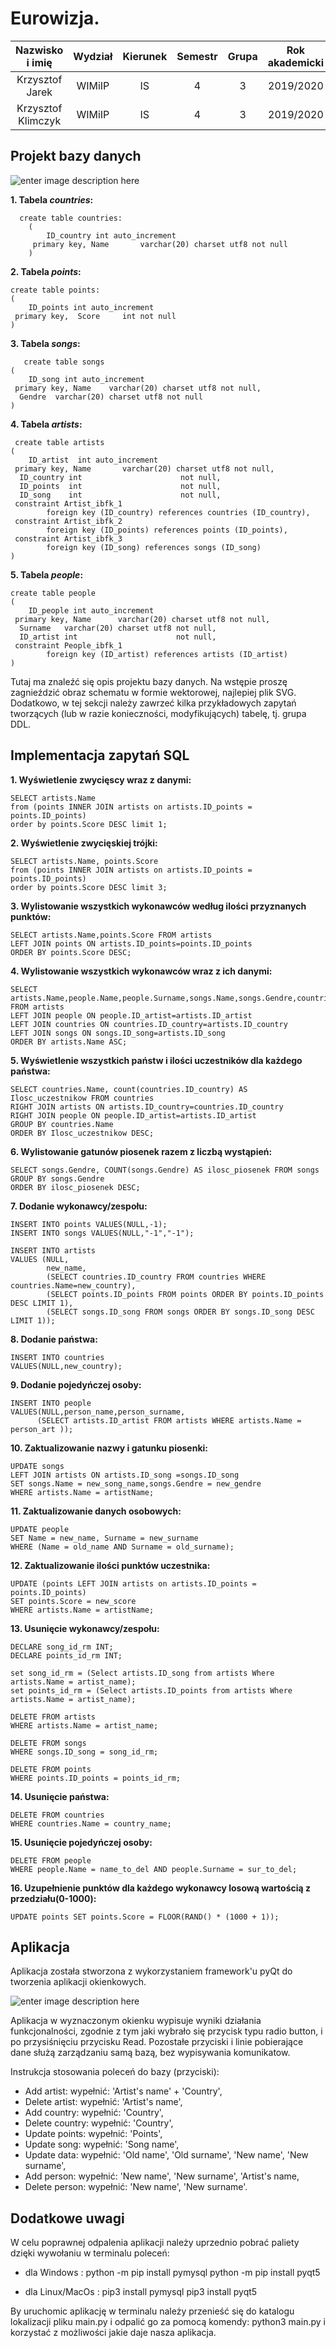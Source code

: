 
# Eurowizja.

| Nazwisko i imię | Wydział | Kierunek | Semestr | Grupa | Rok akademicki |
| :-------------: | :-----: | :------: | :-----: | :---: | :------------: |
| Krzysztof Jarek         | WIMiIP  | IS       |   4     | 3     | 2019/2020      |
| Krzysztof Klimczyk        | WIMiIP  | IS       |   4     | 3     | 2019/2020      |

## Projekt bazy danych
![enter image description here](https://raw.githubusercontent.com/phajder-databases/db2020-project-eurowizja-2/master/resources/eurowizja%20-%20diagram.png)

**1. Tabela *countries*:**

      create table countries:
        (  
            ID_country int auto_increment  
         primary key, Name       varchar(20) charset utf8 not null  
        )

**2. Tabela *points*:**

    create table points:
    (  
        ID_points int auto_increment  
     primary key,  Score     int not null  
    )

            
**3. Tabela *songs*:**

       create table songs  
    (  
        ID_song int auto_increment  
     primary key, Name    varchar(20) charset utf8 not null,  
      Gendre  varchar(20) charset utf8 not null  
    )

**4. Tabela *artists*:** 
  

     create table artists  
    (  
        ID_artist  int auto_increment  
     primary key, Name       varchar(20) charset utf8 not null,  
      ID_country int                      not null,  
      ID_points  int                      not null,  
      ID_song    int                      not null,  
     constraint Artist_ibfk_1  
            foreign key (ID_country) references countries (ID_country),  
     constraint Artist_ibfk_2  
            foreign key (ID_points) references points (ID_points),  
     constraint Artist_ibfk_3  
            foreign key (ID_song) references songs (ID_song)  
    )

**5. Tabela *people*:**

    create table people  
    (  
        ID_people int auto_increment  
     primary key, Name      varchar(20) charset utf8 not null,  
      Surname   varchar(20) charset utf8 not null,  
      ID_artist int                      not null,  
     constraint People_ibfk_1  
            foreign key (ID_artist) references artists (ID_artist)  
    )

Tutaj ma znaleźć się opis projektu bazy danych. Na wstępie proszę zagnieździć obraz schematu w formie wektorowej, najlepiej plik SVG. Dodatkowo, w tej sekcji należy zawrzeć kilka przykładowych zapytań tworzących (lub w razie konieczności, modyfikujących) tabelę, tj. grupa DDL.

## Implementacja zapytań SQL

**1. Wyświetlenie zwycięscy wraz z danymi:**

    SELECT artists.Name 
    from (points INNER JOIN artists on artists.ID_points = points.ID_points)
    order by points.Score DESC limit 1;

**2. Wyświetlenie zwycięskiej trójki:**

    SELECT artists.Name, points.Score
    from (points INNER JOIN artists on artists.ID_points = points.ID_points)
    order by points.Score DESC limit 3;

**3. Wylistowanie wszystkich wykonawców według ilości przyznanych punktów:**

    SELECT artists.Name,points.Score FROM artists 
    LEFT JOIN points ON artists.ID_points=points.ID_points 
    ORDER BY points.Score DESC;

**4. Wylistowanie wszystkich wykonawców wraz z ich danymi:**

    SELECT artists.Name,people.Name,people.Surname,songs.Name,songs.Gendre,countries.Name
    FROM artists
    LEFT JOIN people ON people.ID_artist=artists.ID_artist
    LEFT JOIN countries ON countries.ID_country=artists.ID_country
    LEFT JOIN songs ON songs.ID_song=artists.ID_song
    ORDER BY artists.Name ASC;

**5. Wyświetlenie wszystkich państw i ilości uczestników dla każdego państwa:**

    SELECT countries.Name, count(countries.ID_country) AS Ilosc_uczestnikow FROM countries
    RIGHT JOIN artists ON artists.ID_country=countries.ID_country
    RIGHT JOIN people ON people.ID_artist=artists.ID_artist
    GROUP BY countries.Name
    ORDER BY Ilosc_uczestnikow DESC;

**6. Wylistowanie gatunów piosenek razem z liczbą wystąpień:**

    SELECT songs.Gendre, COUNT(songs.Gendre) AS ilosc_piosenek FROM songs
    GROUP BY songs.Gendre
    ORDER BY ilosc_piosenek DESC;

**7. Dodanie wykonawcy/zespołu:**

    INSERT INTO points VALUES(NULL,-1);
    INSERT INTO songs VALUES(NULL,"-1","-1");
    
    INSERT INTO artists
    VALUES (NULL,
            new_name,
            (SELECT countries.ID_country FROM countries WHERE countries.Name=new_country),
            (SELECT points.ID_points FROM points ORDER BY points.ID_points DESC LIMIT 1),
            (SELECT songs.ID_song FROM songs ORDER BY songs.ID_song DESC LIMIT 1));

**8. Dodanie państwa:**

    INSERT INTO countries
    VALUES(NULL,new_country);

**9. Dodanie pojedyńczej osoby:**

    INSERT INTO people
    VALUES(NULL,person_name,person_surname,
          (SELECT artists.ID_artist FROM artists WHERE artists.Name = person_art ));

**10. Zaktualizowanie nazwy i gatunku piosenki:**

    UPDATE songs
    LEFT JOIN artists ON artists.ID_song =songs.ID_song
    SET songs.Name = new_song_name,songs.Gendre = new_gendre
    WHERE artists.Name = artistName;

**11. Zaktualizowanie danych osobowych:**

    UPDATE people
    SET Name = new_name, Surname = new_surname
    WHERE (Name = old_name AND Surname = old_surname);

**12. Zaktualizowanie ilości punktów uczestnika:**

    UPDATE (points LEFT JOIN artists on artists.ID_points = points.ID_points)
    SET points.Score = new_score
    WHERE artists.Name = artistName;

**13. Usunięcie wykonawcy/zespołu:**

    DECLARE song_id_rm INT;
    DECLARE points_id_rm INT;
    
    set song_id_rm = (Select artists.ID_song from artists Where artists.Name = artist_name);
    set points_id_rm = (Select artists.ID_points from artists Where artists.Name = artist_name);
    
    DELETE FROM artists
    WHERE artists.Name = artist_name;
    
    DELETE FROM songs
    WHERE songs.ID_song = song_id_rm;
    
    DELETE FROM points
    WHERE points.ID_points = points_id_rm;

**14. Usunięcie państwa:**

    DELETE FROM countries
    WHERE countries.Name = country_name;

**15. Usunięcie pojedyńczej osoby:**

    DELETE FROM people
    WHERE people.Name = name_to_del AND people.Surname = sur_to_del;

**16. Uzupełnienie punktów dla każdego wykonawcy losową wartością z przedziału(0-1000):**

    UPDATE points SET points.Score = FLOOR(RAND() * (1000 + 1));


## Aplikacja

Aplikacja została stworzona z wykorzystaniem framework'u pyQt do tworzenia aplikacji okienkowych.

![enter image description here](https://raw.github.com/phajder-databases/db2020-project-eurowizja-2/blob/master/resources/eurowizja-aplikacja.png)

Aplikacja w wyznaczonym okienku wypisuje wyniki działania funkcjonalności, zgodnie z tym jaki wybrało się przycisk typu radio button, i po przysiśnięciu przycisku Read. Pozostałe przyciski i linie pobierające dane służą zarządzaniu samą bazą, bez wypisywania komunikatow.

Instrukcja stosowania poleceń do bazy (przyciski):
- Add artist: wypełnić: 'Artist's name' + 'Country',
- Delete artist: wypełnić: 'Artist's name',
- Add country: wypełnić: 'Country',
- Delete country: wypełnić: 'Country',
- Update points: wypełnić: 'Points',
- Update song: wypełnić: 'Song name',
- Update data: wypełnić: 'Old name', 'Old surname', 'New name', 'New surname',
- Add person: wypełnić: 'New name', 'New surname', 'Artist's name,
- Delete person: wypełnić: 'New name', 'New surname'.


## Dodatkowe uwagi

W celu poprawnej odpalenia aplikacji należy uprzednio pobrać paliety dzięki wywołaniu w terminalu poleceń: 

- dla Windows : python -m pip install pymysql
                python -m pip install pyqt5

- dla Linux/MacOs : pip3 install pymysql
                    pip3 install pyqt5

By uruchomic aplikację w terminalu należy przenieść się do katalogu lokalizacji pliku main.py i odpalić go za pomocą komendy: python3 main.py i korzystać z możliwości jakie daje nasza aplikacja.


